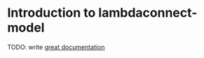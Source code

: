# Introduction to lambdaconnect-model

TODO: write [great documentation](http://jacobian.org/writing/what-to-write/)
